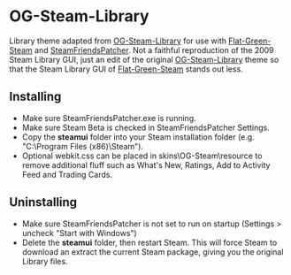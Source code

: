 # OG-Steam-Library
Library theme adapted from <a href="https://github.com/ungstein/OG-Steam-Library">OG-Steam-Library</a> for use with <a href="https://github.com/ungstein/Flat-Green-Steam">Flat-Green-Steam</a> and <a href="https://github.com/PhantomGamers/SteamFriendsPatcher">SteamFriendsPatcher<a>. Not a faithful reproduction of the 2009 Steam Library GUI, just an edit of the original <a href="https://github.com/ungstein/OG-Steam-Library">OG-Steam-Library</a> theme so that the Steam Library GUI of <a href="https://github.com/ungstein/Flat-Green-Steam">Flat-Green-Steam</a> stands out less.

Installing
-

* Make sure SteamFriendsPatcher.exe is running.
* Make sure Steam Beta is checked in SteamFriendsPatcher Settings.
* Copy the **steamui** folder into your Steam installation folder (e.g. "C:\Program Files (x86)\Steam").
* Optional webkit.css can be placed in skins\OG-Steam\resource to remove additional fluff such as What's New, Ratings, Add to Activity Feed and Trading Cards.

Uninstalling
-

* Make sure SteamFriendsPatcher is not set to run on startup (Settings > uncheck "Start with Windows")
* Delete the **steamui** folder, then restart Steam. This will force Steam to download an extract the current Steam package, giving you the original Library files.
